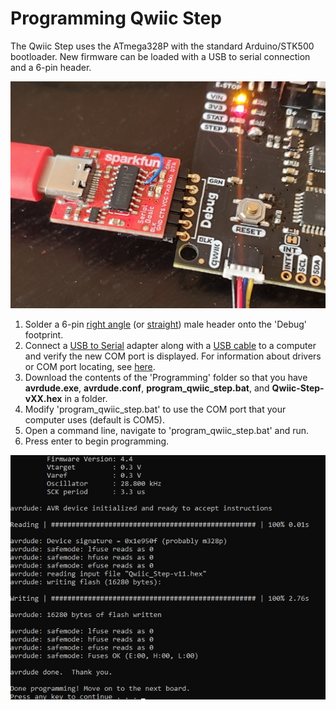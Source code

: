 Programming Qwiic Step
===========================================================

The Qwiic Step uses the ATmega328P with the standard Arduino/STK500 bootloader. New firmware can be loaded with a USB to serial connection and a 6-pin header.

![Programming Qwiic Step via 6-pin Serial](https://github.com/sparkfunX/Qwiic_Step/blob/master/Programming/Images/Qwiic%20Step%20Bootloading%20-%201.jpg?raw=true)

1) Solder a 6-pin [right angle](https://www.sparkfun.com/products/553) (or [straight](https://www.sparkfun.com/products/116)) male header onto the 'Debug' footprint.
2) Connect a [USB to Serial](https://www.sparkfun.com/products/15096) adapter along with a [USB cable](https://www.sparkfun.com/products/15425) to a computer and verify the new COM port is displayed. For information about drivers or COM port locating, see [here](https://learn.sparkfun.com/tutorials/sparkfun-serial-basic-ch340c-hookup-guide).
3) Download the contents of the 'Programming' folder so that you have **avrdude.exe**, **avrdude.conf**, **program_qwiic_step.bat**, and **Qwiic-Step-vXX.hex** in a folder.
4) Modify 'program_qwiic_step.bat' to use the COM port that your computer uses (default is COM5).
5) Open a command line, navigate to 'program_qwiic_step.bat' and run. 
6) Press enter to begin programming.

![Output from avrdude](https://github.com/sparkfunX/Qwiic_Step/blob/master/Programming/Images/Qwiic%20Step%20Bootloading.jpg?raw=true)

